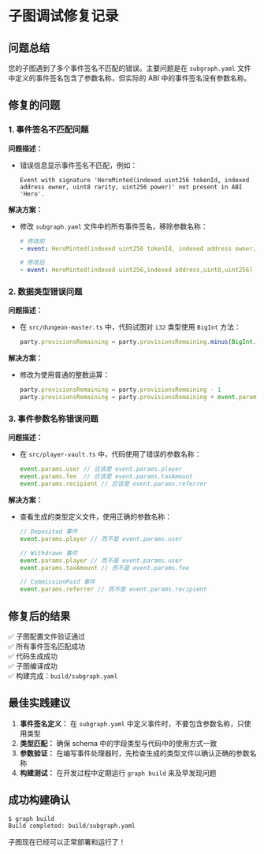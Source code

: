 # 子图调试修复记录

## 问题总结

您的子图遇到了多个事件签名不匹配的错误。主要问题是在 `subgraph.yaml` 文件中定义的事件签名包含了参数名称，但实际的 ABI 中的事件签名没有参数名称。

## 修复的问题

### 1. 事件签名不匹配问题

**问题描述：**
- 错误信息显示事件签名不匹配，例如：
  ```
  Event with signature 'HeroMinted(indexed uint256 tokenId, indexed address owner, uint8 rarity, uint256 power)' not present in ABI 'Hero'.
  ```

**解决方案：**
- 修改 `subgraph.yaml` 文件中的所有事件签名，移除参数名称：
  ```yaml
  # 修改前
  - event: HeroMinted(indexed uint256 tokenId, indexed address owner, uint8 rarity, uint256 power)
  
  # 修改后
  - event: HeroMinted(indexed uint256,indexed address,uint8,uint256)
  ```

### 2. 数据类型错误问题

**问题描述：**
- 在 `src/dungeon-master.ts` 中，代码试图对 `i32` 类型使用 `BigInt` 方法：
  ```typescript
  party.provisionsRemaining = party.provisionsRemaining.minus(BigInt.fromI32(1))
  ```

**解决方案：**
- 修改为使用普通的整数运算：
  ```typescript
  party.provisionsRemaining = party.provisionsRemaining - 1
  party.provisionsRemaining = party.provisionsRemaining + event.params.amount.toI32()
  ```

### 3. 事件参数名称错误问题

**问题描述：**
- 在 `src/player-vault.ts` 中，代码使用了错误的参数名称：
  ```typescript
  event.params.user // 应该是 event.params.player
  event.params.fee  // 应该是 event.params.taxAmount
  event.params.recipient // 应该是 event.params.referrer
  ```

**解决方案：**
- 查看生成的类型定义文件，使用正确的参数名称：
  ```typescript
  // Deposited 事件
  event.params.player // 而不是 event.params.user
  
  // Withdrawn 事件
  event.params.player // 而不是 event.params.user
  event.params.taxAmount // 而不是 event.params.fee
  
  // CommissionPaid 事件
  event.params.referrer // 而不是 event.params.recipient
  ```

## 修复后的结果

✅ 子图配置文件验证通过  
✅ 所有事件签名匹配成功  
✅ 代码生成成功  
✅ 子图编译成功  
✅ 构建完成：`build/subgraph.yaml`

## 最佳实践建议

1. **事件签名定义：** 在 `subgraph.yaml` 中定义事件时，不要包含参数名称，只使用类型
2. **类型匹配：** 确保 schema 中的字段类型与代码中的使用方式一致
3. **参数验证：** 在编写事件处理器时，先检查生成的类型文件以确认正确的参数名称
4. **构建测试：** 在开发过程中定期运行 `graph build` 来及早发现问题

## 成功构建确认

```bash
$ graph build
Build completed: build/subgraph.yaml
```

子图现在已经可以正常部署和运行了！